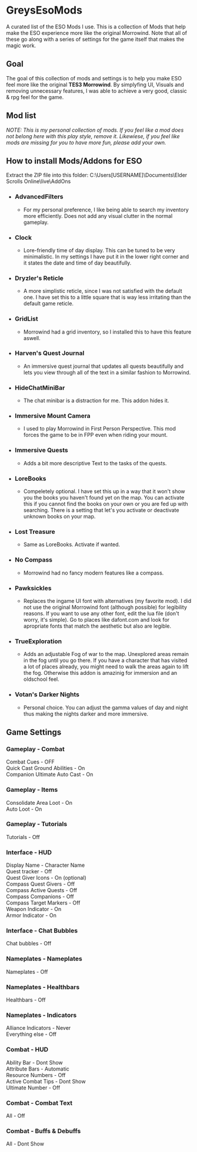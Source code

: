 # GreysEsoMods
A curated list of the ESO Mods I use.
This is a collection of Mods that help make the ESO experience more like the original Morrowind. Note that all of these go along with a series of settings for the game itself that makes the magic work.

## Goal
The goal of this collection of mods and settings is to help you make ESO feel more like the original **TES3 Morrowind**. 
By simplyfing UI, Visuals and removing unnecessary features, I was able to achieve a very good, classic & rpg feel for the game.

## Mod list
*NOTE: This is my personal collection of mods. If you feel like a mod does not belong here with this play style, remove it. Likewiese, if you feel like mods are missing for you to have more fun, please add your own.*

## How to install Mods/Addons for ESO
Extract the ZIP file into this folder:
C:\Users\[USERNAME]\Documents\Elder Scrolls Online\live\AddOns

+ ### **AdvancedFilters**
  + For my personal preference, I like being able to search my inventory more efficiently. Does not add any visual clutter in the normal gameplay.

+ ### **Clock**
  + Lore-friendly time of day display. This can be tuned to be very minimalistic. In my settings I have put it in the lower right corner and it states the date and time of day beautifully.

+ ### **Dryzler's Reticle**
  + A more simplistic reticle, since I was not satisfied with the default one. I have set this to a little square that is way less irritating than the default game reticle.

+ ### **GridList**
  + Morrowind had a grid inventory, so I installed this to have this feature aswell.

+ ### **Harven's Quest Journal**
  + An immersive quest journal that updates all quests beautifully and lets you view through all of the text in a similar fashion to Morrowind.

+ ### **HideChatMiniBar**
  + The chat minibar is a distraction for me. This addon hides it.

+ ### **Immersive Mount Camera**
  + I used to play Morrowind in First Person Perspective. This mod forces the game to be in FPP even when riding your mount.

+ ### **Immersive Quests**
  + Adds a bit more descriptive Text to the tasks of the quests.

+ ### **LoreBooks**
  + Compeletely optional. I have set this up in a way that it won't show you the books you haven't found yet on the map. You can activate this if you cannot find the books on your own or you are fed up with searching. There is a setting that let's you activate or deactivate unknown books on your map.

+ ### **Lost Treasure**
  + Same as LoreBooks. Activate if wanted. 

+ ### **No Compass**
  + Morrowind had no fancy modern features like a compass.

+ ### **Pawksickles**
  + Replaces the ingame UI font with alternatives (my favorite mod). I did not use the original Morrowind font (although possible) for legibility reasons. If you want to use any other font, edit the lua file (don't worry, it's simple). Go to places like dafont.com and look for apropriate fonts that match the aesthetic but also are legible.

+ ### **TrueExploration**
  + Adds an adjustable Fog of war to the map. Unexplored areas remain in the fog until you go there. If you have a character that has visited a lot of places already, you might need to walk the areas again to lift the fog. Otherwise this addon is amazinig for immersion and an oldschool feel.

+ ### **Votan's Darker Nights**
  + Personal choice. You can adjust the gamma values of day and night thus making the nights darker and more immersive.


## Game Settings

### Gameplay - Combat
Combat Cues - OFF  
Quick Cast Ground Abilities - On  
Companion Ultimate Auto Cast - On  

### Gameplay - Items  
Consolidate Area Loot - On  
Auto Loot - On  

### Gameplay - Tutorials
Tutorials - Off  

### Interface - HUD
Display Name - Character Name  
Quest tracker - Off  
Quest Giver Icons - On (optional)  
Compass Quest Givers - Off  
Compass Active Quests - Off  
Compass Companions - Off  
Compass Target Markers - Off  
Weapon Indicator - On  
Armor Indicator - On  

### Interface - Chat Bubbles
Chat bubbles - Off  

### Nameplates - Nameplates
Nameplates - Off  

### Nameplates - Healthbars
Healthbars - Off  

### Nameplates - Indicators
Alliance Indicators - Never  
Everything else - Off  

### Combat - HUD
Ability Bar - Dont Show  
Attribute Bars - Automatic  
Resource Numbers - Off  
Active Combat Tips - Dont Show  
Ultimate Number - Off  

### Combat - Combat Text
All - Off

### Combat - Buffs & Debuffs
All - Dont Show
